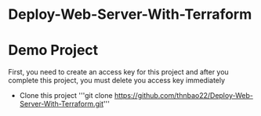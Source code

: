 # Deploy-Web-Server-With-Terraform

# Demo Project

First, you need to create an access key for this project and after you complete this project, you must delete you access key immediately

- Clone this project
'''git clone https://github.com/thnbao22/Deploy-Web-Server-With-Terraform.git'''